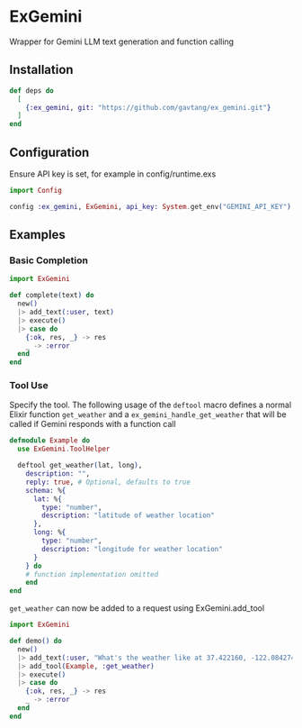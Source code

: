 # ExGemini

Wrapper for Gemini LLM text generation and function calling

## Installation


```elixir
def deps do
  [
    {:ex_gemini, git: "https://github.com/gavtang/ex_gemini.git"}
  ]
end
```

## Configuration

Ensure API key is set, for example in config/runtime.exs

```elixir
import Config

config :ex_gemini, ExGemini, api_key: System.get_env("GEMINI_API_KEY")

```

## Examples

### Basic Completion

```elixir
import ExGemini

def complete(text) do
  new()
  |> add_text(:user, text)
  |> execute()
  |> case do
    {:ok, res, _} -> res
    _ -> :error
  end
end

```

### Tool Use
Specify the tool. The following usage of the `deftool` macro defines a normal Elixir function `get_weather` and
a `ex_gemini_handle_get_weather` that will be called if Gemini responds with a function call

```elixir
defmodule Example do
  use ExGemini.ToolHelper

  deftool get_weather(lat, long),
    description: "",
    reply: true, # Optional, defaults to true
    schema: %{
      lat: %{
        type: "number",
        description: "latitude of weather location"
      },
      long: %{
        type: "number",
        description: "longitude for weather location"
      }
    } do
    # function implementation omitted
    end
end

```

`get_weather` can now be added to a request using ExGemini.add_tool

```elixir
import ExGemini

def demo() do
  new()
  |> add_text(:user, "What's the weather like at 37.422160, -122.084274")
  |> add_tool(Example, :get_weather)
  |> execute()
  |> case do
    {:ok, res, _} -> res
    _ -> :error
  end
end

```


